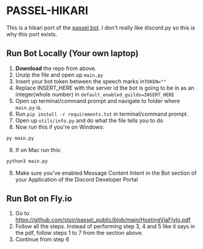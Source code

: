 # PASSEL-HIKARI

This is a hikari port of the [passel bot](https://github.com/stoir/passel_public). I don't really like discord.py so this is
why this port exists.

## Run Bot Locally (Your own laptop)

1) **Download** the repo from above.
2) Unzip the file and open up `main.py`
3) Insert your bot token between the speech marks in`TOKEN=""`
4) Replace INSERT_HERE with the server id the bot is going to be in as an integer(whole number) in `default_enabled_guilds=INSERT_HERE`
5) Open up terminal/command prompt and navigate to folder where `main.py` is.
6) Run `pip install -r requirements.txt` in terminal/command prompt.
7) Open up `utils/info.py` and do what the file tells you to do
8) Now run this if you're on Windows:

```bash
py main.py
```

8) If on Mac run this:

```bash
python3 main.py
```

9) Make sure you've enabled Message Content Intent in the Bot section of your Application of the Discord Developer Portal

## Run Bot on Fly.io

1) Go to https://github.com/stoir/passel_public/blob/main/HostingViaFlyIo.pdf
2) Follow all the steps. Instead of performing step 3, 4 and 5 like it says in the pdf, follow steps 1 to 7 from the section above.
3) Continue from step 6
